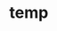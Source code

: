 # temp















































































































































































































































































